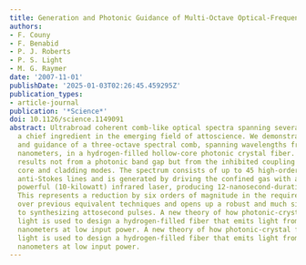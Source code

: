 ```yaml
---
title: Generation and Photonic Guidance of Multi-Octave Optical-Frequency Combs
authors:
- F. Couny
- F. Benabid
- P. J. Roberts
- P. S. Light
- M. G. Raymer
date: '2007-11-01'
publishDate: '2025-01-03T02:26:45.459295Z'
publication_types:
- article-journal
publication: '*Science*'
doi: 10.1126/science.1149091
abstract: Ultrabroad coherent comb-like optical spectra spanning several octaves are
  a chief ingredient in the emerging field of attoscience. We demonstrate generation
  and guidance of a three-octave spectral comb, spanning wavelengths from 325 to 2300
  nanometers, in a hydrogen-filled hollow-core photonic crystal fiber. The waveguidance
  results not from a photonic band gap but from the inhibited coupling between the
  core and cladding modes. The spectrum consists of up to 45 high-order Stokes and
  anti-Stokes lines and is generated by driving the confined gas with a single, moderately
  powerful (10-kilowatt) infrared laser, producing 12-nanosecond-duration pulses.
  This represents a reduction by six orders of magnitude in the required laser powers
  over previous equivalent techniques and opens up a robust and much simplified route
  to synthesizing attosecond pulses. A new theory of how photonic-crystal fibers guide
  light is used to design a hydrogen-filled fiber that emits light from 325 to 2300
  nanometers at low input power. A new theory of how photonic-crystal fibers guide
  light is used to design a hydrogen-filled fiber that emits light from 325 to 2300
  nanometers at low input power.
---
```

